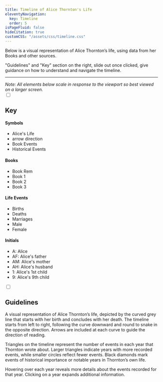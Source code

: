 ```yaml
---
title: Timeline of Alice Thornton's Life
eleventyNavigation:
  key: Timeline
  order: 5
isPageFluid: false
hideCitation: true
customCSS: "/assets/css/timeline.css"
---
```


Below is a visual representation of Alice Thornton’s life, using data from her Books and other sources.

"Guidelines" and "Key" section on the right, slide out once clicked, give guidance on how to understand and navigate the timeline.

<hr>
<em>Note: All elements below scale in response to the viewport so best viewed on a larger screen. </em>

 <div id="legend-wrapper">
    <input type="checkbox" id="legend">
    <label aria-label="legend/key" class="legend-button" for="legend">
        <h2>Key</h2>
    </label>
    <div class="content">

<div class="events">
<h4>Symbols</h4>
<ul>
  <li>Alice's Life</li>
  <li>arrow direction</li>
  <li>Book Events</li>
  <li>Historical Events</li>

</ul>
</div>
      <div class="volumes">
<h4>Books</h4>
<ul>
<li>Book Rem</li>
<li>Book 1</li>
<li>Book 2</li>
<li>Book 3</li>
</ul>
</div>
<div class="life-events">
<h4>Life Events</h4>
<ul>
  <li>Births</li>
<li>Deaths</li>
<li>Marriages</li>
<li>Male</li>
<li>Female</li>
</ul>
</div>
    
<div class="initials">
<h4>Initials</h4>
<ul>
<li>A: Alice</li>
<li>AF: Alice's father</li>
<li>AM: Alice's mother</li>
<li>AH: Alice's husband</li>
<li>1: Alice's 1st child</li>
<li>9: Alice's 9th child</li>
</ul>
</div>

</div>
</div>

 <div id="guideline-wrapper">
    <input type="checkbox" id="guideline">
    <label aria-label="how to read timeline" class="guideline-button" for="guideline">
        <h2>Guidelines</h2>
    </label>
    <div class="content">
A visual representation of Alice Thornton’s life, depicted by the curved grey  line that starts with her birth and concludes with her death. The timeline starts from left to right, following the curve downward and round to snake in the opposite direction. Arrows are included at each curve to guide the direction of reading.

Triangles on the timeline represent the number of events in each year that Thornton wrote about. Larger triangles indicate years with more recorded events, while smaller circles reflect fewer events. Black diamonds mark events of historical importance or notable years in Thornton’s own life.

Hovering over each year reveals more details about the events recorded for that year. Clicking on a year expands additional information.

</div>

</div>
<div id="data"></div>

<!-- For testing
 <div class="data">
<div class="table">

<div class="row">
<div class="year present"><span>1620</span></tdiv>
<div class="event" style="--event-value: 30%;"><span>0</span></div>
<div class="important"><span>0</span></div>
</div>

<div class="row">
<div class="year present"><span>1620</span></tdiv>
<div class="event" style="--event-value: 30%;"><span>0</span></div>
<div class="important"><span>0</span></div>
</div>

<div class="row">
<div class="year present"><span>1620</span></div>
<div class="event" style="--event-value: 30%;"><span>0</span></div>
<div class="important"><span>0</span></div>
</div>

<div class="row">
<div class="year present"><span>1620</span></div>
<div class="event" style="--event-value: 30%;"><span>0</span></div>
<div class="important"><span>0</span></div>
</div>

<div class="row">
<div class="year present"><span>1620</span></div>
<div class="event" style="--event-value: 30%;"><span>0</span></div>
<div class="important"><span>0</span></div>
</div>

<div class="row">
<div class="year present"><span>1620</span></div>
<div class="event" style="--event-value: 30%;"><span>0</span></div>
<div class="important"><span>0</span></div>
</div>

</div>

<div class="table">

<div class="row">
<div class="year present"><span>1620</span></tdiv>
<div class="event" style="--event-value: 30%;"><span>0</span></div>
<div class="important"><span>0</span></div>
</div>

<div class="row">
<div class="year present"><span>1620</span></tdiv>
<div class="event" style="--event-value: 30%;"><span>0</span></div>
<div class="important"><span>0</span></div>
</div>

<div class="row">
<div class="year present"><span>1620</span></div>
<div class="event" style="--event-value: 30%;"><span>0</span></div>
<div class="important"><span>0</span></div>
</div>

<div class="row">
<div class="year present"><span>1620</span></div>
<div class="event" style="--event-value: 30%;"><span>0</span></div>
<div class="important"><span>0</span></div>
</div>

<div class="row">
<div class="year present"><span>1620</span></div>
<div class="event" style="--event-value: 30%;"><span>0</span></div>
<div class="important"><span>0</span></div>
</div>

<div class="row">
<div class="year present"><span>1620</span></div>
<div class="event" style="--event-value: 30%;"><span>0</span></div>
<div class="important"><span>0</span></div>
</div>

</div>
</div>-->

<script src="/assets/node_modules/d3/dist/d3.min.js"></script>
<script src="/assets/js/timeline.js"></script>
